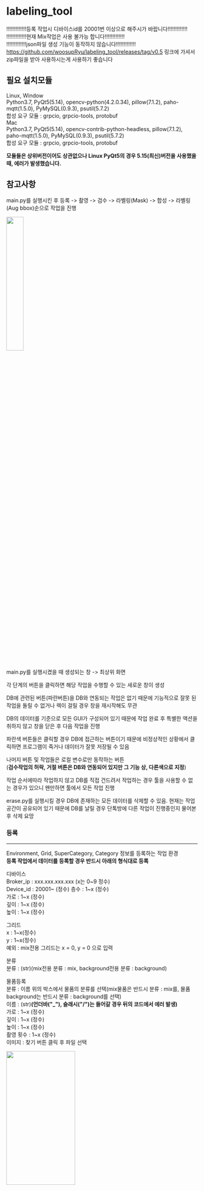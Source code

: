 # labeling_tool
!!!!!!!!!!!!!등록 작업시 디바이스id를 20001번 이상으로 해주시가 바랍니다!!!!!!!!!!!!!  
!!!!!!!!!!!!!현재 Mix작업은 사용 불가능 합니다!!!!!!!!!!!!!  
!!!!!!!!!!!!!json파일 생성 기능이 동작하지 않습니다!!!!!!!!!!!!!  
https://github.com/woosupRyu/labeling_tool/releases/tag/v0.5 링크에 가셔서 zip파일을 받아 사용하시는게 사용하기 좋습니다
    
## 필요 설치모듈
Linux, Window  
Python3.7, PyQt5(5.14), opencv-python(4.2.0.34), pillow(7.1.2), paho-mqtt(1.5.0), PyMySQL(0.9.3), psutil(5.7.2)   
합성 요구 모듈 : grpcio, grpcio-tools, protobuf  
Mac  
Python3.7, PyQt5(5.14), opencv-contrib-python-headless, pillow(7.1.2), paho-mqtt(1.5.0), PyMySQL(0.9.3), psutil(5.7.2)  
합성 요구 모듈 : grpcio, grpcio-tools, protobuf  

**모듈들은 상위버전이어도 상관없으나 Linux PyQt5의 경우 5.15(최신)버전을 사용했을 때, 에러가 발생했습니다.**  

  
## 참고사항  
main.py를 실행시킨 후 등록 -> 촬영 -> 검수 -> 라벨링(Mask) -> 합성 -> 라벨링(Aug bbox)순으로 작업을 진행  
  
<img src="https://user-images.githubusercontent.com/46614789/84610354-3f461700-aef5-11ea-8228-91c0946c4626.png"  width="30%" height="30%">
  
main.py를 실행시켰을 때 생성되는 창 -> 최상위 화면  
  
각 단계의 버튼을 클릭하면 해당 작업을 수행할 수 있는 새로운 창이 생성  
  
DB에 관련된 버튼(파란버튼)을 DB와 연동되는 작업은 없기 때문에 기능적으로 잘못 된 작업을 돌릴 수 없거나 렉이 걸릴 경우 창을 재시작해도 무관  
  
DB의 데이터를 기준으로 모든 GUI가 구성되어 있기 때문에 작업 완료 후 특별한 액션을 취하지 않고 창을 닫은 후 다음 작업을 진행  
  
파란색 버튼들은 클릭할 경우 DB에 접근하는 버튼이기 때문에 비정상적인 상황에서 클릭하면 프로그램이 죽거나 데이터가 잘못 저장될 수 있음  
  
나머지 버튼 및 작업들은 로컬 변수로만 동작하는 버튼  
(**검수작업의 허락, 거절 버튼은 DB와 연동되어 있지만 그 기능 상, 다른색으로 지정**)  
  
작업 순서에따라 작업하지 않고 DB를 직접 건드려서 작업하는 경우 툴을 사용할 수 없는 경우가 있으니 왠만하면 툴에서 모든 작업 진행  
  
erase.py를 실행시킬 경우 DB에 존재하는 모든 데이터를 삭제할 수 있음. 현재는 작업공간이 공유되어 있기 때문에 DB를 날릴 경우 단톡방에 다른 작업이 진행중인지 물어본 후 삭제 요망  
  
  
### 등록
---
Environment, Grid, SuperCategory, Category 정보를 등록하는 작업 환경   
**등록 작업에서 데이터를 등록할 경우 반드시 아래의 형식대로 등록** 
  
디바이스  
    Broker_ip : xxx.xxx.xxx.xxx  (x는 0\~9 정수)  
    Device_id : 20001~ (정수)
    층수 : 1\~x (정수)  
    가로 : 1\~x (정수)  
    깊이 : 1\~x (정수)  
    높이 : 1\~x (정수)  
  
그리드  
    x : 1\~x(정수)  
    y : 1\~x(정수)  
    예외 : mix전용 그리드는 x = 0, y = 0 으로 입력  
  
분류  
    분류 : (str)(mix전용 분류 : mix, background전용 분류 : background)  
  
물품등록  
    분류 : 이름 위의 박스에서 물품의 분류를 선택(mix물품은 반드시 분류 : mix를, 물품 background는 반드시 분류 : background를 선택)  
    이름 : (str)**(언더바("_"), 슬래시("/")는 들어갈 경우 뒤의 코드에서 에러 발생)**  
    가로 : 1\~x (정수)  
    깊이 : 1\~x (정수)  
    높이 : 1\~x (정수)  
    촬영 횟수 : 1\~x (정수)  
    이미지 : 찾기 버튼 클릭 후 파일 선택  
    
  <img src="https://user-images.githubusercontent.com/46614789/89002765-eb727e80-d338-11ea-8f4e-01fc96f4221c.png"  width="60%" height="30%">  
  
### 촬영
---
Environment, Category, Grid를 선택하여 촬영하고 싶은 물품을 선택 하고 촬영하는 환경  
**Mix 데이터는 반드시 한번에 모든 촬영을 다 끝내야 합니다**  
**Mix 데이터는 반드시 한번에 모든 촬영을 다 끝내야 합니다**  
**Mix 데이터는 반드시 한번에 모든 촬영을 다 끝내야 합니다**  
  
현재 테스트용 두가지 UI를 구현  
메뉴얼은 코드를 받아 실행시키면 적용되는 UI 기준으로 설명이 되어 있으며, 다른 UI는 main함수의 import picture_DB를 import picture_DB_sample로 수정 후, 83번쨰 줄의 picture_DB를 picture_DB_sample로 수정 후 실행시키면 적용 가능  
  
1. 원하는 디바이스, 그리드 선택  
  <img src="https://user-images.githubusercontent.com/46614789/89002830-10ff8800-d339-11ea-928a-3206469b3aad.png"  width="60%" height="30%">  
2. 물품 리스트에서 원하는 물품을 선택 후, -> 버튼 클릭 시 중앙의 추가할 물품 리스트로 이동, 추가할 물품에서 특정 물품 선택 후, <- 버튼 클릭 시 좌측의 물품 리스트로 이동 물품추가 버튼 클릭 시, 추가할 물품 리스트의 물품들이 추가된 물품 리스트로 이동, 추가된 물품 리스트에서 특정 물품 선택 후, 삭제(Delete)버튼을 클릭 시 해당 물품 삭제   
  <img src="https://user-images.githubusercontent.com/46614789/89002835-1230b500-d339-11ea-9b7c-a588a1944f20.png"  width="60%" height="30%">  
3. Mix의 촬영횟수를 Mix 촬영 횟수 아래의 칸에 입력 후, 우측의 등록버튼을 클릭 시, 추가된 물품 리스트에 Mix 추가  
<img src="https://user-images.githubusercontent.com/46614789/89002840-1361e200-d339-11ea-8a16-8724b7de59a8.png"  width="60%" height="30%">  
5. 확인버튼 클릭 시 아래의 화면 생성
  <img src="https://user-images.githubusercontent.com/46614789/89003451-c54dde00-d33a-11ea-8955-5405d88e66d6.png"  width="60%" height="30%">  
6. 촬영  
  촬영버튼을 누르면 냉장고 문이 열리고 물품을 배치 후, 문을 닫으면 사진이 찍힘  
  
  
### 검수
---
촬영된 이미지가 데이터로 쓰일 수 있는지 체크하는 환경   
1. 원하는 카테고리와 그리드 선택, 이전에 검수과정을 진행했었고 그때 거절된 이미지는 붉은색으로 버튼이 생성됨  
  <img src="https://user-images.githubusercontent.com/46614789/86754141-9d40c700-c07b-11ea-8dee-84b433550841.png"  width="60%" height="30%">  
2. 허락(거절)할 오브젝트들 선택(S를 누를 시, 해당 이미지의 체크박스 상태가 바뀌며, F를 누를 시, 거절된 이미지를 제외한 나머지 이미지의 체크박스 상태가 바뀜)   
  <img src="https://user-images.githubusercontent.com/46614789/86754149-9e71f400-c07b-11ea-80d3-14bc1363a9c6.png"  width="60%" height="30%">  
3. 허락(거절)버튼 클릭  
  <img src="https://user-images.githubusercontent.com/46614789/86754155-9f0a8a80-c07b-11ea-8641-bf7a9c5e82a3.png"  width="60%" height="30%">  
4. 허락(거절)된 버튼을 제외한 나머지 버튼 클릭 및 거절  
  <img src="https://user-images.githubusercontent.com/46614789/86754159-9fa32100-c07b-11ea-87f8-7aa2e2286027.png"  width="60%" height="30%">  
5. 거절한 데이터의 경우 촬영 작업 시 버튼이 붉은색으로 표시   
  <img src="https://user-images.githubusercontent.com/46614789/86728974-e850df00-c067-11ea-9bda-67bb444fad18.png"  width="60%" height="30%"> 
  
  한번 허락하거나 거절해서 버튼색이 변한 버튼도 다시 거절, 허락 할 수 있음. 단, 한번 리스트를 갱신하거나 창을 재시작하면 허락된 오브젝트들은 나타나지 않음
**(허락한 데이터는 추후 검수리스트에 보이지 않으니 신중히 선택)** 
  
### 라벨링
---
검수된 이미지에 마스크를 그리는 환경  
  <img src="https://user-images.githubusercontent.com/46614789/89004013-2e822100-d33c-11ea-9a5b-ca55ce3ade8f.png"  width="30%" height="30%">  
  Mask : 촬영된 이미지를 마스킹 하는 창 생성
  Aug Bbox : 합성 이미지를 검수하는 창 생성
  Mix Bbox : 촬영된 믹스 이미지를 박스치는 창 생성
  
### Mask  
  <img src="https://user-images.githubusercontent.com/46614789/89004384-0810b580-d33d-11ea-8555-83fffa829de4.png"  width="60%" height="30%">  
  1. 좌측 상단에서 원하는 물품을 선택   
  2. 원하는 오브젝트 선택 후 작업   
  3. **작업 후 저장 버튼 클릭**  
  4. 라벨링을 실수했을 경우 다시 그리면 자동으로 기존의 라벨은 사라짐  
  5. 약간의 수정만 하면 될 경우, 우측 상단의 수정 버튼을 눌러 수정 환경으로 바꾼 후 수정  
  6. 수정후 **저장**  
    
  ※작업 진행도는 체크박스를 기준으로 카운트됨 저장을 누를 경우 체크박스가 채워지며, 임의로 해제도 가능  
  ※마스크, 비박스는 한 오브젝트에 하나만 존재하므로 이미 비박스, 마스크가 존재하는 상황에서 마스크, 비박스를 그릴 경우 기존의 것을 사라지고 새로 그려짐  
  ※확대, 축소는 스크롤로 가능하며, 화면이동은 우측 상단의 화면이동 버튼을 클릭한 후, 이미지를 드래그 하여 이동 / 작업 시 다시 마스킹 버튼을 누른 후, 작업  
  ※이미지 리셋 버튼을 누를 경우 이미지 사이즈가 초기 값이 되며, 작업중이던 라벨을 날리고 DB에 저장되어 있는 라벨을 불러옴  
  
### Aug bbox  
<img src="https://user-images.githubusercontent.com/46614789/89004665-ab61ca80-d33d-11ea-91ce-679a242abeec.png"  width="60%" height="30%">  
  합성된 이미지와 그 비박스를 검수하는 작업  
  **해당 작업은 이미지 합성을 끝낸 후 사용 가능함**    
      
  1. 오른쪽 상단의 수정 버튼이 활성화 된 상태에서 박스의 꼭지점들을 클릭, 드래그하여 수정할 수 있음  
  2. 특정 박스를 클릭하면 해당 박스가 색칠되며 그 상태에서 라벨수정 버튼을 누르면 선택된 박스의 라벨이 현재 우측 하단에서 선택되어 있는 라벨로 수정됨  
  3. 박스 제거 버튼을 활성화 시킬 경우 박스가 제거된 순수 이미지만 보여줌  
  4. 비박싱 버튼을 활성화 시킬 경우 우측하단에 선택되어 있는 라벨로 박스를 추가로 생성할 수 있음  
  
  
### Mix 비박싱  
---

  
### 합성
---
라벨링된 데이터를 합성하여 학습 데이터를 생성하는 환경  
  
합성 환경을 설정하기위해 그리드, 배경, 물품을 선택  
(물품별 그리드 기능과 augment 옵션 기능은 현재 합성에선 사용되지 않는다)  

<img src="https://user-images.githubusercontent.com/46614789/86729401-6ca36200-c068-11ea-90a2-9dbafdf939d3.png"  width="60%" height="30%">  
  
합성하기 클릭      
  
  <img src="https://user-images.githubusercontent.com/46614789/86729414-6e6d2580-c068-11ea-8b69-3003f8cb88cd.png"  width="60%" height="30%">  
 
  
  

### 지그오픈
---
지그를 열고 닫을 때 사진을 찍어 띄워주는 버튼(해당기능은 라벨링 작업과 무관)

